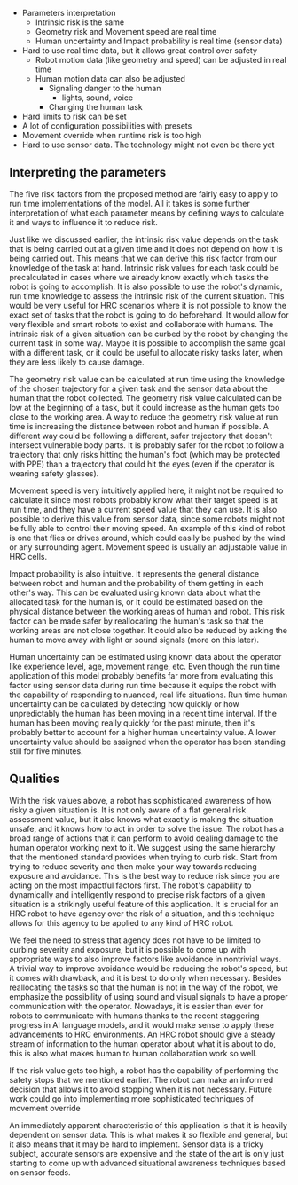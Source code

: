 - Parameters interpretation
    - Intrinsic risk is the same
    - Geometry risk and Movement speed are real time
    - Human uncertainty and Impact probability is real time (sensor data)
- Hard to use real time data, but it allows great control over safety
    - Robot motion data (like geometry and speed) can be adjusted in real time
    - Human motion data can also be adjusted
        - Signaling danger to the human
            - lights, sound, voice
        - Changing the human task
- Hard limits to risk can be set
- A lot of configuration possibilities with presets
- Movement override when runtime risk is too high
- Hard to use sensor data. The technology might not even be there yet


## Interpreting the parameters
The five risk factors from the proposed method are fairly easy to apply to run time implementations of the model. All it takes is some further interpretation of what each parameter means by defining ways to calculate it and ways to influence it to reduce risk.

Just like we discussed earlier, the intrinsic risk value depends on the task that is being carried out at a given time and it does not depend on how it is being carried out. This means that we can derive this risk factor from our knowledge of the task at hand. Intrinsic risk values for each task could be precalculated in cases where we already know exactly which tasks the robot is going to accomplish. It is also possible to use the robot's dynamic, run time knowledge to assess the intrinsic risk of the current situation. This would be very useful for HRC scenarios where it is not possible to know the exact set of tasks that the robot is going to do beforehand. It would allow for very flexible and smart robots to exist and collaborate with humans.
The intrinsic risk of a given situation can be curbed by the robot by changing the current task in some way. Maybe it is possible to accomplish the same goal with a different task, or it could be useful to allocate risky tasks later, when they are less likely to cause damage.

The geometry risk value can be calculated at run time using the knowledge of the chosen trajectory for a given task and the sensor data about the human that the robot collected. The geometry risk value calculated can be low at the beginning of a task, but it could increase as the human gets too close to the working area. A way to reduce the geometry risk value at run time is increasing the distance between robot and human if possible. A different way could be following a different, safer trajectory that doesn't intersect vulnerable body parts. It is probably safer for the robot to follow a trajectory that only risks hitting the human's foot (which may be protected with PPE) than a trajectory that could hit the eyes (even if the operator is wearing safety glasses).

Movement speed is very intuitively applied here, it might not be required to calculate it since most robots probably know what their target speed is at run time, and they have a current speed value that they can use. It is also possible to derive this value from sensor data, since some robots might not be fully able to control their moving speed. An example of this kind of robot is one that flies or drives around, which could easily be pushed by the wind or any surrounding agent. Movement speed is usually an adjustable value in HRC cells.

Impact probability is also intuitive. It represents the general distance between robot and human and the probability of them getting in each other's way. This can be evaluated using known data about what the allocated task for the human is, or it could be estimated based on the physical distance between the working areas of human and robot. This risk factor can be made safer by reallocating the human's task so that the working areas are not close together. It could also be reduced by asking the human to move away with light or sound signals (more on this later).

Human uncertainty can be estimated using known data about the operator like experience level, age, movement range, etc. Even though the run time application of this model probably benefits far more from evaluating this factor using sensor data during run time because it equips the robot with the capability of responding to nuanced, real life situations. Run time human uncertainty can be calculated by detecting how quickly or how unpredictably the human has been moving in a recent time interval. If the human has been moving really quickly for the past minute, then it's probably better to account for a higher human uncertainty value. A lower uncertainty value should be assigned when the operator has been standing still for five minutes.

## Qualities
With the risk values above, a robot has sophisticated awareness of how risky a given situation is. It is not only aware of a flat general risk assessment value, but it also knows what exactly is making the situation unsafe, and it knows how to act in order to solve the issue. The robot has a broad range of actions that it can perform to avoid dealing damage to the human operator working next to it. We suggest using the same hierarchy that the mentioned standard provides when trying to curb risk. Start from trying to reduce severity and then make your way towards reducing exposure and avoidance. This is the best way to reduce risk since you are acting on the most impactful factors first. The robot's capability to dynamically and intelligently respond to precise risk factors of a given situation is a strikingly useful feature of this application. It is crucial for an HRC robot to have agency over the risk of a situation, and this technique allows for this agency to be applied to any kind of HRC robot.

We feel the need to stress that agency does not have to be limited to curbing severity and exposure, but it is possible to come up with appropriate ways to also improve factors like avoidance in nontrivial ways. A trivial way to improve avoidance would be reducing the robot's speed, but it comes with drawback, and it is best to do only when necessary. 
Besides reallocating the tasks so that the human is not in the way of the robot, we emphasize the possibility of using sound and visual signals to have a proper communication with the operator. Nowadays, it is easier than ever for robots to communicate with humans thanks to the recent staggering progress in AI language models, and it would make sense to apply these advancements to HRC environments. An HRC robot should give a steady stream of information to the human operator about what it is about to do, this is also what makes human to human collaboration work so well.

If the risk value gets too high, a robot has the capability of performing the safety stops that we mentioned earlier. The robot can make an informed decision that allows it to avoid stopping when it is not necessary. Future work could go into implementing more sophisticated techniques of movement override

An immediately apparent characteristic of this application is that it is heavily dependent on sensor data. This is what makes it so flexible and general, but it also means that it may be hard to implement. Sensor data is a tricky subject, accurate sensors are expensive and the state of the art is only just starting to come up with advanced situational awareness techniques based on sensor feeds.
